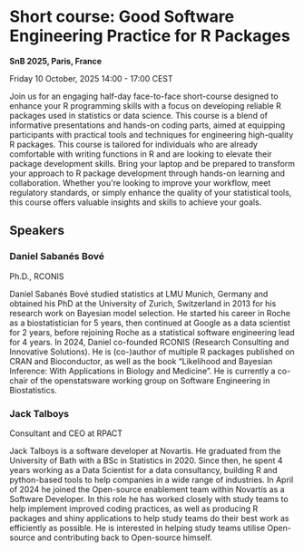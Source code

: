 # Short course: Good Software Engineering Practice for R Packages

**SnB 2025, Paris, France**

Friday 10 October, 2025 14:00 - 17:00 CEST

Join us for an engaging half-day face-to-face short-course designed to enhance your R programming skills with a focus on developing reliable R packages used in statistics or data science. This course is a blend of informative presentations and hands-on coding parts, aimed at equipping participants with practical tools and techniques for engineering high-quality R packages. This course is tailored for individuals who are already comfortable with writing functions in R and are looking to elevate their package development skills. Bring your laptop and be prepared to transform your approach to R package development through hands-on learning and collaboration. Whether you're looking to improve your workflow, meet regulatory standards, or simply enhance the quality of your statistical tools, this course offers valuable insights and skills to achieve your goals.

## Speakers

### Daniel Sabanés Bové

Ph.D., RCONIS

Daniel Sabanés Bové studied statistics at LMU Munich, Germany and obtained his PhD at the University of Zurich, Switzerland in 2013 for his research work on Bayesian model selection. He started his career in Roche as a biostatistician for 5 years, then continued at Google as a data scientist for 2 years, before rejoining Roche as a statistical software engineering lead for 4 years. In 2024, Daniel co-founded RCONIS (Research Consulting and Innovative Solutions). He is (co-)author of multiple R packages published on CRAN and Bioconductor, as well as the book “Likelihood and Bayesian Inference: With Applications in Biology and Medicine”. He is currently a co-chair of the openstatsware working group on Software Engineering in Biostatistics.

### Jack Talboys

Consultant and CEO at RPACT

Jack Talboys is a software developer at Novartis. He graduated from the University of Bath with a BSc in Statistics in 2020. Since then, he spent 4 years working as a Data Scientist for a data consultancy, building R and python-based tools to help companies in a wide range of industries. In April of 2024 he joined the Open-source enablement team within Novartis as a Software Developer. In this role he has worked closely with study teams to help implement improved coding practices, as well as producing R packages and shiny applications to help study teams do their best work as efficiently as possible. He is interested in helping study teams utilise Open-source and contributing back to Open-source himself.

